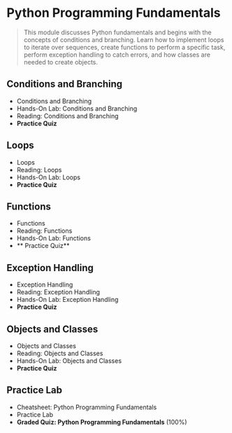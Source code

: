 # Python Programming Fundamentals
> This module discusses Python fundamentals and begins with the concepts of conditions and branching. Learn how to implement loops to iterate over sequences, create functions to perform a specific task, perform exception handling to catch errors, and how classes are needed to create objects.
## Conditions and Branching
- Conditions and Branching
- Hands-On Lab: Conditions and Branching
- Reading: Conditions and Branching
- **Practice Quiz**
## Loops
- Loops
- Reading: Loops
- Hands-On Lab: Loops
- **Practice Quiz**
## Functions
- Functions
- Reading: Functions
- Hands-On Lab: Functions
- ** Practice Quiz**
## Exception Handling
- Exception Handling
- Reading: Exception Handling
- Hands-On Lab: Exception Handling
- **Practice Quiz**
## Objects and Classes
- Objects and Classes
- Reading: Objects and Classes
- Hands-On Lab: Objects and Classes
- **Practice Quiz**
## Practice Lab
- Cheatsheet: Python Programming Fundamentals
- Practice Lab
- **Graded Quiz: Python Programming Fundamentals** (100%)